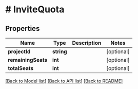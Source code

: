 # # InviteQuota

## Properties

Name | Type | Description | Notes
------------ | ------------- | ------------- | -------------
**projectId** | **string** |  | [optional]
**remainingSeats** | **int** |  | [optional]
**totalSeats** | **int** |  | [optional]

[[Back to Model list]](../../README.md#models) [[Back to API list]](../../README.md#endpoints) [[Back to README]](../../README.md)
